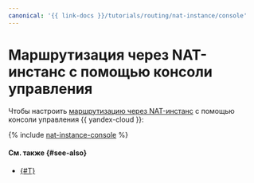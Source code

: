 ```yaml
---
canonical: '{{ link-docs }}/tutorials/routing/nat-instance/console'
---
```


# Маршрутизация через NAT-инстанс с помощью консоли управления


Чтобы настроить [маршрутизацию через NAT-инстанс](index.md) с помощью консоли управления {{ yandex-cloud }}:

{% include [nat-instance-console](../../../_tutorials/routing/nat-instance-console.md) %}

#### См. также {#see-also}

* [{#T}](terraform.md)